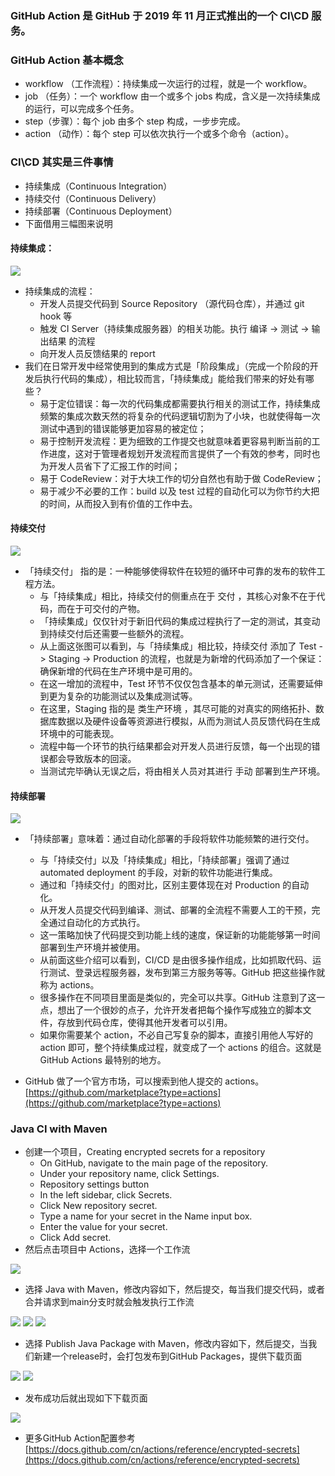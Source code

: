 ### GitHub Action 是 GitHub 于 2019 年 11 月正式推出的一个 CI\CD 服务。
### GitHub Action 基本概念
- workflow （工作流程）：持续集成一次运行的过程，就是一个 workflow。
- job （任务）：一个 workflow 由一个或多个 jobs 构成，含义是一次持续集成的运行，可以完成多个任务。
- step（步骤）：每个 job 由多个 step 构成，一步步完成。
- action （动作）：每个 step 可以依次执行一个或多个命令（action）。
### CI\CD 其实是三件事情
- 持续集成（Continuous Integration）
- 持续交付（Continuous Delivery）
- 持续部署（Continuous Deployment）
- 下面借用三幅图来说明
#### 持续集成：
![](imgs/CI.png)
- 持续集成的流程：
  - 开发人员提交代码到 Source Repository （源代码仓库），并通过 git hook 等
  - 触发 CI Server（持续集成服务器）的相关功能。执行 编译 -> 测试 -> 输出结果 的流程
  - 向开发人员反馈结果的 report
- 我们在日常开发中经常使用到的集成方式是「阶段集成」（完成一个阶段的开发后执行代码的集成），相比较而言，「持续集成」能给我们带来的好处有哪些？
  - 易于定位错误：每一次的代码集成都需要执行相关的测试工作，持续集成频繁的集成次数天然的将复杂的代码逻辑切割为了小块，也就使得每一次测试中遇到的错误能够更加容易的被定位；
  - 易于控制开发流程：更为细致的工作提交也就意味着更容易判断当前的工作进度，这对于管理者规划开发流程而言提供了一个有效的参考，同时也为开发人员省下了汇报工作的时间；
  - 易于 CodeReview：对于大块工作的切分自然也有助于做 CodeReview；
  - 易于减少不必要的工作：build 以及 test 过程的自动化可以为你节约大把的时间，从而投入到有价值的工作中去。
#### 持续交付
![](imgs/CDelivery.png)


- 「持续交付」 指的是：一种能够使得软件在较短的循环中可靠的发布的软件工程方法。
  - 与「持续集成」相比，持续交付的侧重点在于 交付 ，其核心对象不在于代码，而在于可交付的产物。
  - 「持续集成」仅仅针对于新旧代码的集成过程执行了一定的测试，其变动到持续交付后还需要一些额外的流程。
  - 从上面这张图可以看到，与「持续集成」相比较，持续交付 添加了 Test -> Staging -> Production 的流程，也就是为新增的代码添加了一个保证：确保新增的代码在生产环境中是可用的。
  - 在这一增加的流程中，Test 环节不仅仅包含基本的单元测试，还需要延伸到更为复杂的功能测试以及集成测试等。
  - 在这里，Staging 指的是 类生产环境 ，其尽可能的对真实的网络拓扑、数据库数据以及硬件设备等资源进行模拟，从而为测试人员反馈代码在生成环境中的可能表现。
  - 流程中每一个环节的执行结果都会对开发人员进行反馈，每一个出现的错误都会导致版本的回滚。
  - 当测试完毕确认无误之后，将由相关人员对其进行 手动 部署到生产环境。
#### 持续部署
![](imgs/CDeployment.png)
- 「持续部署」意味着：通过自动化部署的手段将软件功能频繁的进行交付。
  - 与「持续交付」以及「持续集成」相比，「持续部署」强调了通过 automated deployment 的手段，对新的软件功能进行集成。
  - 通过和「持续交付」的图对比，区别主要体现在对 Production 的自动化。
  - 从开发人员提交代码到编译、测试、部署的全流程不需要人工的干预，完全通过自动化的方式执行。
  - 这一策略加快了代码提交到功能上线的速度，保证新的功能能够第一时间部署到生产环境并被使用。
  - 从前面这些介绍可以看到，CI/CD 是由很多操作组成，比如抓取代码、运行测试、登录远程服务器，发布到第三方服务等等。GitHub 把这些操作就称为 actions。
  - 很多操作在不同项目里面是类似的，完全可以共享。GitHub 注意到了这一点，想出了一个很妙的点子，允许开发者把每个操作写成独立的脚本文件，存放到代码仓库，使得其他开发者可以引用。
  - 如果你需要某个 action，不必自己写复杂的脚本，直接引用他人写好的 action 即可，整个持续集成过程，就变成了一个 actions 的组合。这就是 GitHub Actions 最特别的地方。 
    
- GitHub 做了一个官方市场，可以搜索到他人提交的 actions。[https://github.com/marketplace?type=actions](https://github.com/marketplace?type=actions)

### Java CI with Maven
- 创建一个项目，Creating encrypted secrets for a repository
  - On GitHub, navigate to the main page of the repository.
  - Under your repository name, click  Settings.
  - Repository settings button
  - In the left sidebar, click Secrets.
  - Click New repository secret.
  - Type a name for your secret in the Name input box.
  - Enter the value for your secret.
  - Click Add secret.
- 然后点击项目中 Actions，选择一个工作流

![](imgs/select-actions.png)
- 选择 Java with Maven，修改内容如下，然后提交，每当我们提交代码，或者合并请求到main分支时就会触发执行工作流

![](imgs/ci-maven.png)
![](imgs/ci-maven-running.png)
![](imgs/ci-maven-result.png)
- 选择 Publish Java Package with Maven，修改内容如下，然后提交，当我们新建一个release时，会打包发布到GitHub Packages，提供下载页面

![](imgs/maven-publish.png)
![](imgs/maven-publish-running.png)

- 发布成功后就出现如下下载页面

![](imgs/maven-publish-success.png)

- 更多GitHub Action配置参考 [https://docs.github.com/cn/actions/reference/encrypted-secrets](https://docs.github.com/cn/actions/reference/encrypted-secrets)